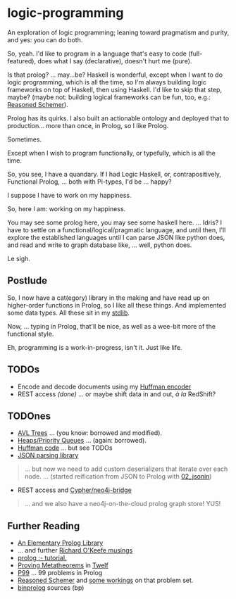 # logic-programming
An exploration of logic programming; leaning toward pragmatism and purity, and yes: you can do both.

So, yeah. I'd like to program in a language that's easy to code (full-featured),
does what I say (declarative), doesn't hurt me (pure).

Is that prolog? ... may...be? Haskell is wonderful, except when I want to do
logic programming, which is all the time, so I'm always building logic 
frameworks on top of Haskell, then using Haskell. I'd like to skip that step,
maybe? (maybe not: building logical frameworks can be fun, too, e.g.: [Reasoned
Schemer](https://mitpress.mit.edu/books/reasoned-schemer-second-edition)).

Prolog has its quirks. I also built an actionable ontology and deployed that
to production... more than once, in Prolog, so I like Prolog.

Sometimes.

Except when I wish to program functionally, or typefully, which is all the time.

So, you see, I have a quandary. If I had Logic Haskell, or, contrapositively,
Functional Prolog, ... both with Pi-types, I'd be ... happy?

I suppose I have to work on my happiness.

So, here I am: working on my happiness.

You may see some prolog here, you may see some haskell here. ... Idris? I have
to settle on a functional/logical/pragmatic language, and until then, I'll 
explore the established languages until I can parse JSON like python does, and
read and write to graph database like, ... well, python does.

Le sigh.

## Postlude

So, I now have a cat(egory) library in the making and have read up on higher-order functions
in Prolog, so I like all these things. And implemented some data types. All these sit in my
[stdlib](https://github.com/geophf/logic-programming/blob/master/prolog/utils/stdlib.pl).

Now, ... typing in Prolog, that'll be nice, as well as a wee-bit more of the functional style.

Eh, programming is a work-in-progress, isn't it. Just like life.

## TODOs

* Encode and decode documents using my [Huffman encoder](https://github.com/geophf/logic-programming/blob/master/prolog/p99/p50_huffman_code.pl)
* REST access *(done)* ... or maybe shift data in and out, *à la* RedShift?

## TODOnes

* [AVL Trees](https://github.com/geophf/logic-programming/blob/master/prolog/utils/avl.pl) ... (you know: borrowed and modified).
* [Heaps/Priority Queues](https://github.com/geophf/logic-programming/blob/master/prolog/utils/heap.pl) ... (again: borrowed).
* [Huffman code](https://github.com/geophf/logic-programming/blob/master/prolog/p99/p50_huffman_code.pl) ... but see TODOs
* [JSON parsing library](https://github.com/geophf/logic-programming/blob/master/prolog/utils/json.pl)

> ... but now we need to add custom deserializers that iterate over each node.
> ... (started reification from JSON to Prolog with [02_jsonin](https://github.com/geophf/logic-programming/blob/master/prolog/things/02_jsonin.pl))
* REST access and [Cypher/neo4j-bridge](https://github.com/geophf/logic-programming/blob/master/prolog/things/04_REST_endpoint.pl)
> ... and we also have a neo4j-on-the-cloud prolog graph store! YUS! 

## Further Reading

* [An Elementary Prolog Library](http://www.cs.otago.ac.nz/staffpriv/ok/pllib.htm)
* ... and further [Richard O'Keefe musings](http://www.cs.otago.ac.nz/staffpriv/ok/)
* [prolog :- tutorial.](https://www.cpp.edu/~jrfisher/www/prolog_tutorial/contents.html)
* [Proving Metatheorems](http://twelf.org/wiki/Proving_metatheorems:Full_LF) in [Twelf](http://twelf.org/wiki/Main_Page)
* [P99](https://www.ic.unicamp.br/~meidanis/courses/mc336/2009s2/prolog/problemas/) ... 99 problems in Prolog
* [Reasoned Schemer](https://mitpress.mit.edu/books/reasoned-schemer-second-edition) and [some workings](https://github.com/pkrumins/the-reasoned-schemer) on that problem set.
* [binprolog](https://github.com/ptarau/binprolog) sources (bp)

